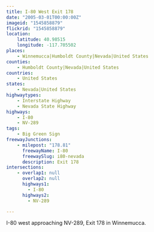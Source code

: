 ```yaml
---
title: I-80 West Exit 178
date: "2005-03-01T00:00:00Z"
imageid: "1545858879"
flickrid: "1545858879"
location:
    latitude: 40.98515
    longitude: -117.705502
places:
    - Winnemucca|Humboldt County|Nevada|United States
counties:
    - Humboldt County|Nevada|United States
countries:
    - United States
states:
    - Nevada|United States
highwaytypes:
    - Interstate Highway
    - Nevada State Highway
highways:
    - I-80
    - NV-289
tags:
    - Big Green Sign
freewayJunctions:
    - milepost: "178.81"
      freewayName: I-80
      freewaySlug: i80-nevada
      description: Exit 178
intersections:
    - overlap1: null
      overlap2: null
      highways1:
        - I-80
      highways2:
        - NV-289

---
```

I-80 west approaching NV-289, Exit 178 in Winnemucca.